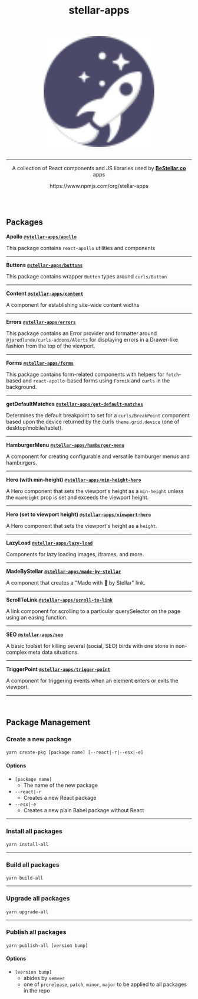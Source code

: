 <h1 align=center>
  stellar-apps  
</h1>

<p align=center>
  <br/>
  <br/>
  <img src='assets/Icon-FullColor.svg' width='300' height='300' alt='Stellar Apps'/>
  <br/>
  <br/>
</p>

______

<p align=center>
  A collection of React components and JS libraries used by <a href='https://BeStellar.co'><b>BeStellar.co</b></a> apps
</p>

<p align=center>
https://www.npmjs.com/org/stellar-apps
</p>

<br/><br/>

## Packages

**Apollo** [**`@stellar-apps/apollo`**](./packages/apollo)

This package contains `react-apollo` utilities and components

------

**Buttons** [**`@stellar-apps/buttons`**](./packages/buttons)

This package contains wrapper `Button` types around `curls/Button`

------

**Content** [**`@stellar-apps/content`**](./packages/content)

A component for establishing site-wide content widths

------

**Errors** [**`@stellar-apps/errors`**](./packages/errors)

This package contains an Error provider and formatter  around `@jaredlunde/curls-addons/Alerts` for 
displaying errors in a Drawer-like fashion from the top of the viewport.

------

**Forms** [**`@stellar-apps/forms`**](./packages/forms)

This package contains form-related components with helpers for `fetch`-based and `react-apollo`-based
forms using `Formik` and `curls` in the background.

------

**getDefaultMatches** [**`@stellar-apps/get-default-matches`**](./packages/get-default-matches)

Determines the default breakpoint to set for a `curls/BreakPoint` component based upon the
device returned by the curls `theme.grid.device` (one of desktop/mobile/tablet).

------

**HamburgerMenu** [**`@stellar-apps/hamburger-menu`**](./packages/hamburger-menu)

A component for creating configurable and versatile hamburger menus and hamburgers.

------

**Hero (with min-height)** [**`@stellar-apps/min-height-hero`**](./packages/min-height-hero)

A Hero component that sets the viewport's height as a `min-height` unless the `maxHeight` prop
is set and exceeds the viewport height.

------

**Hero (set to viewport height)** [**`@stellar-apps/viewport-hero`**](./packages/viewport-hero)

A Hero component that sets the viewport's height as a `height`.

______

**LazyLoad** [**`@stellar-apps/lazy-load`**](./packages/lazy-load)

Components for lazy loading images, iframes, and more.

______

**MadeByStellar** [**`@stellar-apps/made-by-stellar`**](./packages/made-by-stellar)

A component that creates a "Made with 🚀 by Stellar" link.

______

**ScrollToLink** [**`@stellar-apps/scroll-to-link`**](./packages/scroll-to-link)

A link component for scrolling to a particular querySelector on the page using an easing
function.

______

**SEO** [**`@stellar-apps/seo`**](./packages/seo)

A basic toolset for killing several (social, SEO) birds with one stone in non-complex meta data situations.

______

**TriggerPoint** [**`@stellar-apps/trigger-point`**](./packages/trigger-point)

A component for triggering events when an element enters or exits the viewport.

______
<br/>

## Package Management

### Create a new package
`yarn create-pkg [package name] [--react|-r|--esx|-e]`

#### Options
- `[package name]`
    - The name of the new package
- `--react|-r`
    - Creates a new React package
- `--esx|-e`
    - Creates a new plain Babel package without React

______

### Install all packages
`yarn install-all`

------

### Build all packages
`yarn build-all`

______

### Upgrade all packages
`yarn upgrade-all`

______

### Publish all packages
`yarn publish-all [version bump]`

#### Options
- `[version bump]`
    - abides by `semver`
    - one of `prerelease`, `patch`, `minor`, `major` to be applied to all packages in the repo
